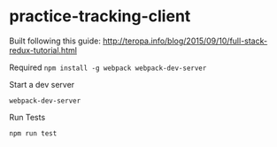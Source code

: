 # practice-tracking-client

Built following this guide: http://teropa.info/blog/2015/09/10/full-stack-redux-tutorial.html

Required
```npm install -g webpack webpack-dev-server```

Start a dev server

```webpack-dev-server```

Run Tests

```npm run test```